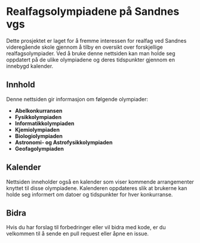 # Realfagsolympiadene på Sandnes vgs

Dette prosjektet er laget for å fremme interessen for realfag ved Sandnes videregående skole gjennom å tilby en oversikt over forskjellige realfagsolympiader. Ved å bruke denne nettsiden kan man holde seg oppdatert på de ulike olympiadene og deres tidspunkter gjennom en innebygd kalender.

## Innhold

Denne nettsiden gir informasjon om følgende olympiader:

- **Abelkonkurransen**
- **Fysikkolympiaden**
- **Informatikkolympiaden**
- **Kjemiolympiaden**
- **Biologiolympiaden**
- **Astronomi- og Astrofysikkolympiaden**
- **Geofagolympiaden**

## Kalender

Nettsiden inneholder også en kalender som viser kommende arrangementer knyttet til disse olympiadene. Kalenderen oppdateres slik at brukerne kan holde seg informert om datoer og tidspunkter for hver konkurranse.

## Bidra

Hvis du har forslag til forbedringer eller vil bidra med kode, er du velkommen til å sende en pull request eller åpne en issue.
